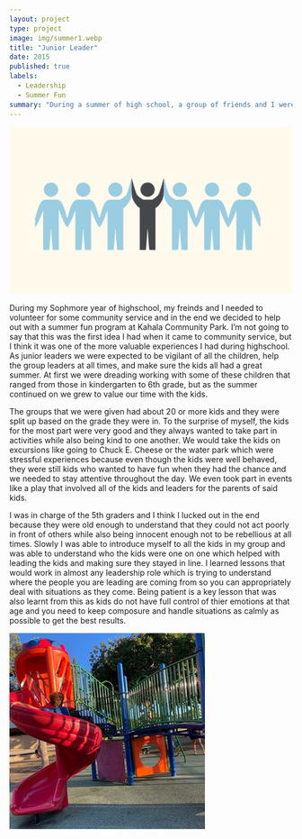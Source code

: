 ```yaml
---
layout: project
type: project
image: img/summer1.webp
title: "Junior Leader"
date: 2015
published: true
labels:
  - Leadership
  - Summer Fun
summary: "During a summer of high school, a group of friends and I were going to need to fulfill community service requirements and we ended up learning some great things along the way."
---
```


 <p><img class="img-fluid" src="leadership.jpg" /></p>

<p>During my Sophmore year of highschool, my freinds and I needed to volunteer for some community service and in the end we decided to help out with a summer fun program at Kahala Community Park. I’m not going to say that this was the first idea I had when it came to community service, but I think it was one of the more valuable experiences I had during highschool. As junior leaders we were expected to be vigilant of all the children, help the group leaders at all times, and make sure the kids all had a great summer. At first we were dreading working with some of these children that ranged from those in kindergarten to 6th grade, but as the summer continued on we grew to value our time with the kids.</p>

<p>The groups that we were given had about 20 or more kids and they were split up based on the grade they were in. To the surprise of myself, the kids for the most part were very good and they always wanted to take part in activities while also being kind to one another. We would take the kids on excursions like going to Chuck E. Cheese or the water park which were stressful experiences because even though the kids were well behaved, they were still kids who wanted to have fun when they had the chance and we needed to stay attentive throughout the day. We even took part in events like a play that involved all of the kids and leaders for the parents of said kids.</p>

<p>I was in charge of the 5th graders and I think I lucked out in the end because they were old enough to understand that they could not act poorly in front of others while also being innocent enough not to be rebellious at all times. Slowly I was able to introduce myself to all the kids in my group and was able to understand who the kids were one on one which helped with leading the kids and making sure they stayed in line. I learned lessons that would work in almost any leadership role which is trying to understand where the people you are leading are coming from so you can appropriately deal with situations as they come. Being patient is a key lesson that was also learnt from this as kids do not have full control of thier emotions at that age and you need to keep composure and handle situations as calmly as possible to get the best results.</p>

<p><img class="img-fluid" src="parkImage.jpg" /></p>
